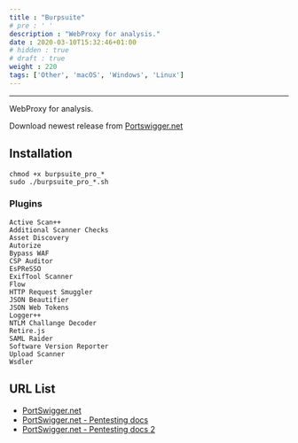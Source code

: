 ```yaml
---
title : "Burpsuite"
# pre : ' '
description : "WebProxy for analysis."
date : 2020-03-10T15:32:46+01:00
# hidden : true
# draft : true
weight : 220
tags: ['Other', 'macOS', 'Windows', 'Linux']
---
```


---

WebProxy for analysis.

Download newest release from [Portswigger.net](https://portswigger.net/burp/releases)

## Installation

```plain
chmod +x burpsuite_pro_*
sudo ./burpsuite_pro_*.sh
```

### Plugins

```plain
Active Scan++
Additional Scanner Checks
Asset Discovery
Autorize
Bypass WAF
CSP Auditor
EsPReSSO
ExifTool Scanner
Flow
HTTP Request Smuggler
JSON Beautifier
JSON Web Tokens
Logger++
NTLM Challange Decoder
Retire.js
SAML Raider
Software Version Reporter
Upload Scanner
Wsdler
```

## URL List

- [PortSwigger.net](https://portswigger.net/)
- [PortSwigger.net - Pentesting docs](https://portswigger.net/testers/penetration-testing-tools)
- [PortSwigger.net - Pentesting docs 2](https://portswigger.net/burp/documentation/desktop/penetration-testing)

